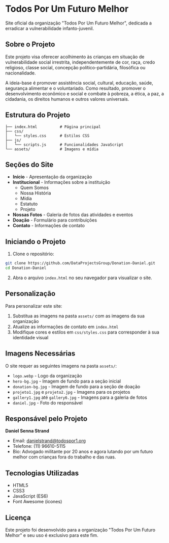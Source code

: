 # Todos Por Um Futuro Melhor

Site oficial da organização "Todos Por Um Futuro Melhor", dedicada a erradicar a vulnerabilidade infanto-juvenil.

## Sobre o Projeto

Este projeto visa oferecer acolhimento às crianças em situação de vulnerabilidade social irrestrita, independentemente de cor, raça, credo religioso, classe social, concepção político-partidária, filosófica ou nacionalidade.

A ideia-base é promover assistência social, cultural, educação, saúde, segurança alimentar e o voluntariado. Como resultado, promover o desenvolvimento econômico e social e combate à pobreza, a ética, a paz, a cidadania, os direitos humanos e outros valores universais.

## Estrutura do Projeto

```
├── index.html          # Página principal
├── css/
│   └── styles.css      # Estilos CSS
├── js/
│   └── scripts.js      # Funcionalidades JavaScript
└── assets/             # Imagens e mídia
```

## Seções do Site

- **Início** - Apresentação da organização
- **Institucional** - Informações sobre a instituição
  - Quem Somos
  - Nossa História
  - Mídia
  - Estatuto
  - Projeto
- **Nossas Fotos** - Galeria de fotos das atividades e eventos
- **Doação** - Formulário para contribuições
- **Contato** - Informações de contato

## Iniciando o Projeto

1. Clone o repositório:
```bash
git clone https://github.com/DataProjectsGroup/Donation-Daniel.git
cd Donation-Daniel
```

2. Abra o arquivo `index.html` no seu navegador para visualizar o site.

## Personalização

Para personalizar este site:

1. Substitua as imagens na pasta `assets/` com as imagens da sua organização
2. Atualize as informações de contato em `index.html`
3. Modifique cores e estilos em `css/styles.css` para corresponder à sua identidade visual

## Imagens Necessárias

O site requer as seguintes imagens na pasta `assets/`:

- `logo.webp` - Logo da organização
- `hero-bg.jpg` - Imagem de fundo para a seção inicial
- `donation-bg.jpg` - Imagem de fundo para a seção de doação
- `projeto1.jpg` e `projeto2.jpg` - Imagens para os projetos
- `gallery1.jpg` até `gallery6.jpg` - Imagens para a galeria de fotos
- `daniel.jpg` - Foto do responsável

## Responsável pelo Projeto

**Daniel Senna Strand**
- Email: danielstrand@todospor1.org
- Telefone: (11) 96610-5115
- Bio: Advogado militante por 20 anos e agora lutando por um futuro melhor com crianças fora do trabalho e das ruas.

## Tecnologias Utilizadas

- HTML5
- CSS3
- JavaScript (ES6)
- Font Awesome (ícones)

## Licença

Este projeto foi desenvolvido para a organização "Todos Por Um Futuro Melhor" e seu uso é exclusivo para este fim.